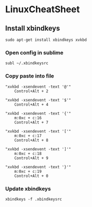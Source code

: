 # LinuxCheatSheet

## Install xbindkeys
```
sudo apt-get install xbindkeys xvkbd
```
  
### Open config in sublime
```
subl ~/.xbindkeysrc
```
  
### Copy paste into file
```
"xvkbd -xsendevent -text '@'"
    Control+Alt + 2

"xvkbd -xsendevent -text '$'"
    Control+Alt + 4

"xvkbd -xsendevent -text '{'"
    m:0xc + c:16
    Control+Alt + 7

"xvkbd -xsendevent -text '['"
    m:0xc + c:17
    Control+Alt + 8

"xvkbd -xsendevent -text ']'"
    m:0xc + c:18
    Control+Alt + 9

"xvkbd -xsendevent -text '}'"
    m:0xc + c:19
    Control+Alt + 0
```

### Update xbindkeys
```
xbindkeys -f .xbindkeysrc 
```
